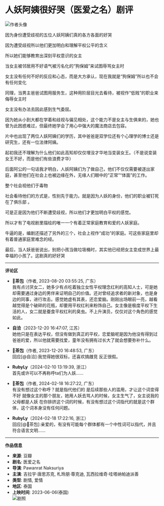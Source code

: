 # 人妖阿姨很好哭（医爱之名）剧评

![作者头像](https://img3.doubanio.com/icon/u239093856-3.jpg)

因为身份遭受歧视的五位人妖阿姨们真的各方各面的好哭

因为遭受歧视所以他们更加明白和理解平权公平的含义

所以她们能够教育出深刻平权意识的女主

当女主被邻居用不好语气被污名化的“狗保姆”来试图辱骂女主时

女主没有任何不好的反应和心态，而是大方承认，现在我就是“狗保姆”所以也不会有任何变化

同理，当男主爸爸试图用服务生，这种用阶层目光去看待，被视作“低贱”的职业来侮辱女主时

女主没有办法去因此感到生气委屈。

因为她从小到大都在学着和歧视与偏见相处，这个能力不是女主与生俱来的，她也曾为此困惑难过，但最终她学会了用心中强大的魔法商店去包容。

片中也出现了两位人妖阿姨们的学历，其中爸爸是双学位还有个心理学的博士还是研究生，还有一位法律阿姨。

起初我还不理解为什么他们如此高知却仅仅埋没才华地当变装女王。（不是说变装女王不好，而是他们有些浪费才华）

后面阿公的一句话我才明白，人妖阿姨们为了做自己，他们不仅仅需要被逐出家庭，甚至他们在社会上也被边缘在外，无缘人们眼中的“正常”“体面”的工作。

整个社会视他们于毒物

社会看待他们的方式是，性别先于能力。就是因为人妖的身份，他们的职业被钉死在了俱乐部 。

可是正是因为他们不断遭受歧视，所以他们才更加明白平权的感觉。

所以才有了电视剧里描绘的唯一一个有着正常家庭教育和爱的人妖家庭。

牛逼的是，编剧还描述了另外的三个，社会上视作“成功”的家庭。可这些家庭里却有着普通家庭里难念的经。

最后，当人妖爸爸说出，别把小孩当做垃圾桶时，其实他已经把女主变成世界上最幸福的小孩了。这剧真的好好哭

---  
**评论区**

- **🧸茶包**（作者, 2023-08-20 03:55:25, 广东）  
  我有点讨厌女二，她多少有点吃着独立女性平权理念红利的高知人士，可是她却需要通过身边的男伴来证明自己的价值。还对曾经追求者的新对象，也是身边的同事，进行攻击。感觉她虚有其表，还恋爱脑。刚刚出场眼前一亮，越看越觉得是个破碎的花瓶，却要用平权红利来粉饰自己。女主像是极度平权下生活的人，女二就是蚕食平权红利的臭虫。不上升演员，仅仅对这个角色的感觉如此。

- **自洽**（2023-12-20 16:47:07, 江苏）  
  她他只是在表达平权，但没有做到真正的平权，恋爱脑呢是因为他没有得到过爸爸的爱，所以他就需要找爱，童年没有拥有过长大了就会想要弥补什么。

- **🧸茶包**（作者, 2023-12-20 16:48:53, 广东）  
  回应[@自洽]:我觉得她很双标，还喜欢搞雌竞 反正很假。

- **RubyLy**（2024-02-10 13:19:39, 浙江）  
  首先或许可以不再称呼ta们为人妖……

- **🧸茶包**（作者, 2024-02-18 16:27:22, 广东）  
  有没有想过这个称呼？就是指代他们的 是后续那些人的滥用，才让这个词变得不好 就像女主的那个朋友，她用人妖去骂人的时候，女主生气了，女主说我的父母都是人妖 在你排挤这个词的时候，有没有想过这个词指代的就是这个群体，这个词本身没有任何问题。

- **RubyLy**（2024-02-18 17:22:16, 浙江）  
  回应[@🧸茶包]:亲爱的，有没有可能每个群体都有一个中性词可以指代，并且符合语言文明……

---  
**作品信息**

- **来源**: 豆瓣
- **剧名**: 医爱之名
- **导演**: Pawanrat Naksuriya
- **主演**: 吉拉宇·唐思苏克, 札玲朋·尊克迪, 瓦西拉维奇·哇塔纳帕迪派善
- **类型**: 剧情, 爱情
- **地区**: 泰国
- **上映时间**: 2023-06-06(泰国)  
![剧照](https://img9.doubanio.com/view/photo/s_ratio_poster/public/p2881639406.webp)